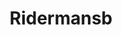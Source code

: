 ---
title: Ridermansb
github: https://github.com/Ridermansb
mode: light
transition: 1s
score: 88.4
archetype:
- Code
- Innovative
---